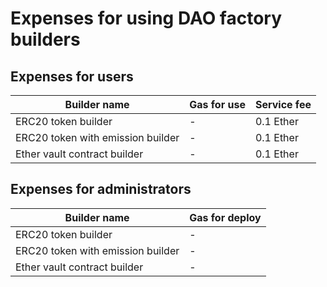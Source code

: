 # Expenses for using DAO factory builders 

## Expenses for users
Builder name | Gas for use | Service fee
-------------|-------------|------------
ERC20 token builder |  - | 0.1 Ether
ERC20 token with emission builder | - | 0.1 Ether
Ether vault contract builder | - | 0.1 Ether

## Expenses for administrators 

Builder name | Gas for deploy 
-------------|----------------
ERC20 token builder | - 
ERC20 token with emission builder | - 
Ether vault contract builder | - 
